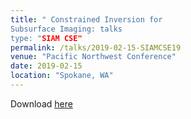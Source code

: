```yaml
---
title: " Constrained Inversion for
Subsurface Imaging: talks
type: "SIAM CSE"
permalink: /talks/2019-02-15-SIAMCSE19
venue: "Pacific Northwest Conference"
date: 2019-02-15
location: "Spokane, WA"
---
```


Download [here](https://jodimead.github.io/files/talks/SIAMCSE19.pdf)


